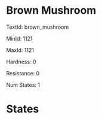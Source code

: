 # Brown Mushroom

TextId: brown_mushroom

MinId: 1121

MaxId: 1121

Hardness: 0

Resistance: 0


Num States: 1

# States
```

```